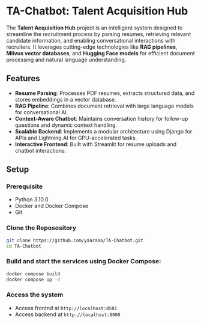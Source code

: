 # **TA-Chatbot: Talent Acquisition Hub**

The **Talent Acquisition Hub** project is an intelligent system designed to streamline the recruitment process by parsing resumes, retrieving relevant candidate information, and enabling conversational interactions with recruiters. It leverages cutting-edge technologies like **RAG pipelines**, **Milvus vector databases**, and **Hugging Face models** for efficient document processing and natural language understanding.

## Features

- **Resume Parsing**: Processes PDF resumes, extracts structured data, and stores embeddings in a vector database.
- **RAG Pipeline**: Combines document retrieval with large language models for conversational AI.
- **Context-Aware Chatbot**: Maintains conversation history for follow-up questions and dynamic context handling.
- **Scalable Backend**: Implements a modular architecture using Django for APIs and Lightning.AI for GPU-accelerated tasks.
- **Interactive Frontend**: Built with Streamlit for resume uploads and chatbot interactions.

## Setup

### Prerequisite

- Python 3.10.0
- Docker and Docker Compose
- Git

### Clone the Reposository

``` bash
git clone https://github.com/yaaraaa/TA-Chatbot.git
cd TA-Chatbot
```

### Build and start the services using Docker Compose:

``` bash
docker compose build
docker compose up -d
```

### Access the system

- Access frontnd at `http://localhost:8501`
- Access backend at `http://localhost:8000`